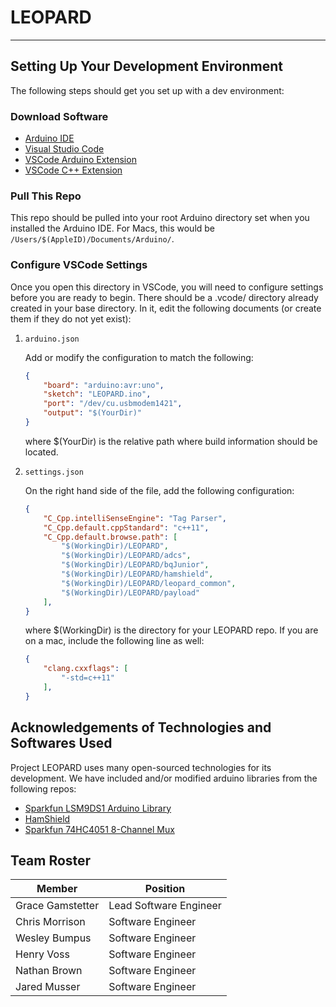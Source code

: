 
# LEOPARD

---

## Setting Up Your Development Environment

The following steps should get you set up with a dev environment:

### Download Software

* [Arduino IDE](https://www.arduino.cc/en/Main/Software?)
* [Visual Studio Code](https://code.visualstudio.com/download)
* [VSCode Arduino Extension](https://marketplace.visualstudio.com/items?itemName=vsciot-vscode.vscode-arduino)
* [VSCode C++ Extension](https://code.visualstudio.com/docs/languages/cpp)

### Pull This Repo

This repo should be pulled into your root Arduino directory set when you installed the Arduino IDE. For Macs, this would be `/Users/$(AppleID)/Documents/Arduino/`.

### Configure VSCode Settings

Once you open this directory in VSCode, you will need to configure settings before you are ready to begin. There should be a .vcode/ directory already created in your base directory. In it, edit the following documents (or create them if they do not yet exist):

1. `arduino.json`

    Add or modify the configuration to match the following:

    ```json
    {
        "board": "arduino:avr:uno",
        "sketch": "LEOPARD.ino",
        "port": "/dev/cu.usbmodem1421",
        "output": "$(YourDir)"
    }
    ```

   where $(YourDir) is the relative path where build information should be located.

2. `settings.json`

    On the right hand side of the file, add the following configuration:

    ```json
    {
        "C_Cpp.intelliSenseEngine": "Tag Parser",
        "C_Cpp.default.cppStandard": "c++11",
        "C_Cpp.default.browse.path": [
            "$(WorkingDir)/LEOPARD",
            "$(WorkingDir)/LEOPARD/adcs",
            "$(WorkingDir)/LEOPARD/bqJunior",
            "$(WorkingDir)/LEOPARD/hamshield",
            "$(WorkingDir)/LEOPARD/leopard_common",
            "$(WorkingDir)/LEOPARD/payload"
        ],
    }
    ```

    where $(WorkingDir) is the directory for your LEOPARD repo.
    If you are on a mac, include the following line as well:

    ```json
    {
        "clang.cxxflags": [
            "-std=c++11"
        ],
    }
    ```

## Acknowledgements of Technologies and Softwares Used

Project LEOPARD uses many open-sourced technologies for its development. We have included and/or modified arduino libraries from the following repos:

* [Sparkfun LSM9DS1 Arduino Library](https://github.com/sparkfun/SparkFun_LSM9DS1_Arduino_Library)
* [HamShield](https://github.com/EnhancedRadioDevices/HamShield)
* [Sparkfun 74HC4051 8-Channel Mux](https://github.com/sparkfun/74HC4051_8-Channel_Mux_Breakout)

## Team Roster

| Member | Position |
| --- | --- |
| Grace Gamstetter | Lead Software Engineer |
| Chris Morrison | Software Engineer |
| Wesley Bumpus | Software Engineer |
| Henry Voss | Software Engineer |
| Nathan Brown | Software Engineer |
| Jared Musser | Software Engineer |

